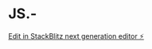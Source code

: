 # JS.-

[Edit in StackBlitz next generation editor ⚡️](https://stackblitz.com/~/github.com/Sanja-max/JS.-)